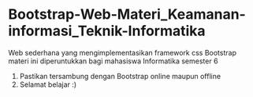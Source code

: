 # Bootstrap-Web-Materi_Keamanan-informasi_Teknik-Informatika
Web sederhana yang mengimplementasikan framework css Bootstrap
materi ini diperuntukkan bagi mahasiswa Informatika semester 6

1. Pastikan tersambung dengan Bootstrap online maupun offline
2. Selamat belajar :)
